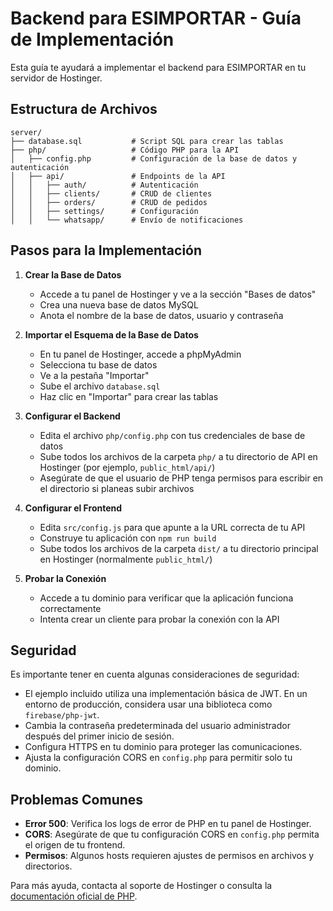 
# Backend para ESIMPORTAR - Guía de Implementación

Esta guía te ayudará a implementar el backend para ESIMPORTAR en tu servidor de Hostinger.

## Estructura de Archivos

```
server/
├── database.sql           # Script SQL para crear las tablas
├── php/                   # Código PHP para la API
│   ├── config.php         # Configuración de la base de datos y autenticación
│   ├── api/               # Endpoints de la API
│   │   ├── auth/          # Autenticación
│   │   ├── clients/       # CRUD de clientes
│   │   ├── orders/        # CRUD de pedidos
│   │   ├── settings/      # Configuración
│   │   └── whatsapp/      # Envío de notificaciones
```

## Pasos para la Implementación

1. **Crear la Base de Datos**

   - Accede a tu panel de Hostinger y ve a la sección "Bases de datos"
   - Crea una nueva base de datos MySQL
   - Anota el nombre de la base de datos, usuario y contraseña

2. **Importar el Esquema de la Base de Datos**

   - En tu panel de Hostinger, accede a phpMyAdmin
   - Selecciona tu base de datos
   - Ve a la pestaña "Importar"
   - Sube el archivo `database.sql` 
   - Haz clic en "Importar" para crear las tablas

3. **Configurar el Backend**

   - Edita el archivo `php/config.php` con tus credenciales de base de datos
   - Sube todos los archivos de la carpeta `php/` a tu directorio de API en Hostinger (por ejemplo, `public_html/api/`)
   - Asegúrate de que el usuario de PHP tenga permisos para escribir en el directorio si planeas subir archivos

4. **Configurar el Frontend**

   - Edita `src/config.js` para que apunte a la URL correcta de tu API
   - Construye tu aplicación con `npm run build`
   - Sube todos los archivos de la carpeta `dist/` a tu directorio principal en Hostinger (normalmente `public_html/`)

5. **Probar la Conexión**

   - Accede a tu dominio para verificar que la aplicación funciona correctamente
   - Intenta crear un cliente para probar la conexión con la API

## Seguridad

Es importante tener en cuenta algunas consideraciones de seguridad:

- El ejemplo incluido utiliza una implementación básica de JWT. En un entorno de producción, considera usar una biblioteca como `firebase/php-jwt`.
- Cambia la contraseña predeterminada del usuario administrador después del primer inicio de sesión.
- Configura HTTPS en tu dominio para proteger las comunicaciones.
- Ajusta la configuración CORS en `config.php` para permitir solo tu dominio.

## Problemas Comunes

- **Error 500**: Verifica los logs de error de PHP en tu panel de Hostinger.
- **CORS**: Asegúrate de que tu configuración CORS en `config.php` permita el origen de tu frontend.
- **Permisos**: Algunos hosts requieren ajustes de permisos en archivos y directorios.

Para más ayuda, contacta al soporte de Hostinger o consulta la [documentación oficial de PHP](https://www.php.net/docs.php).
